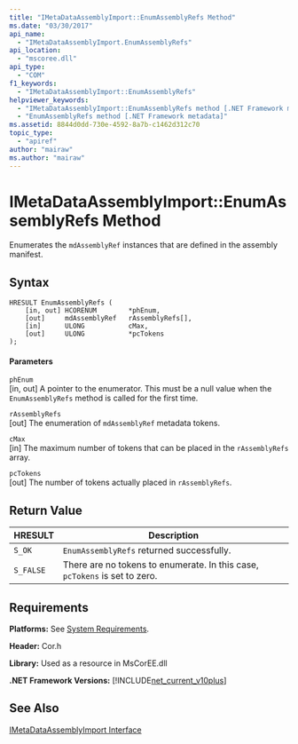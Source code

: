 ```yaml
---
title: "IMetaDataAssemblyImport::EnumAssemblyRefs Method"
ms.date: "03/30/2017"
api_name: 
  - "IMetaDataAssemblyImport.EnumAssemblyRefs"
api_location: 
  - "mscoree.dll"
api_type: 
  - "COM"
f1_keywords: 
  - "IMetaDataAssemblyImport::EnumAssemblyRefs"
helpviewer_keywords: 
  - "IMetaDataAssemblyImport::EnumAssemblyRefs method [.NET Framework metadata]"
  - "EnumAssemblyRefs method [.NET Framework metadata]"
ms.assetid: 8844d0dd-730e-4592-8a7b-c1462d312c70
topic_type: 
  - "apiref"
author: "mairaw"
ms.author: "mairaw"
---
```

# IMetaDataAssemblyImport::EnumAssemblyRefs Method
Enumerates the `mdAssemblyRef` instances that are defined in the assembly manifest.  

## Syntax  

```  
HRESULT EnumAssemblyRefs (  
    [in, out] HCORENUM        *phEnum,   
    [out]     mdAssemblyRef   rAssemblyRefs[],   
    [in]      ULONG           cMax,   
    [out]     ULONG           *pcTokens  
);  
```  

#### Parameters  
 `phEnum`  
 [in, out] A pointer to the enumerator. This must be a null value when the `EnumAssemblyRefs` method is called for the first time.  

 `rAssemblyRefs`  
 [out] The enumeration of `mdAssemblyRef` metadata tokens.  

 `cMax`  
 [in] The maximum number of tokens that can be placed in the `rAssemblyRefs` array.  

 `pcTokens`  
 [out] The number of tokens actually placed in `rAssemblyRefs`.  

## Return Value  


|HRESULT|Description|  
|-------------|-----------------|  
|`S_OK`|`EnumAssemblyRefs` returned successfully.|  
|`S_FALSE`|There are no tokens to enumerate. In this case, `pcTokens` is set to zero.|  

## Requirements  
 **Platforms:** See [System Requirements](../../../../docs/framework/get-started/system-requirements.md).  

 **Header:** Cor.h  

 **Library:** Used as a resource in MsCorEE.dll  

 **.NET Framework Versions:** [!INCLUDE[net_current_v10plus](../../../../includes/net-current-v10plus-md.md)]  

## See Also  
 [IMetaDataAssemblyImport Interface](../../../../docs/framework/unmanaged-api/metadata/imetadataassemblyimport-interface.md)
